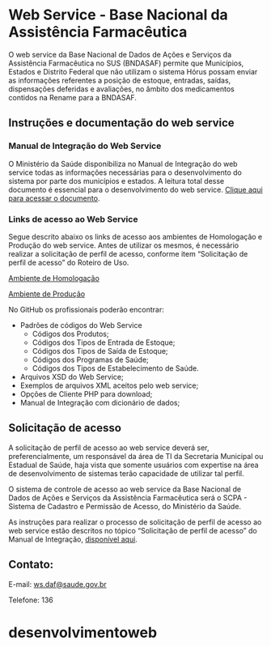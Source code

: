 # Web Service - Base Nacional da Assistência Farmacêutica

O web service da Base Nacional de Dados de Ações e Serviços da Assistência Farmacêutica no SUS (BNDASAF) permite que Municípios, Estados e Distrito Federal que não utilizam o sistema Hórus possam enviar as informações referentes a posição de estoque, entradas, saídas, dispensações deferidas e avaliações, no âmbito dos medicamentos contidos na Rename para a BNDASAF.


## Instruções e documentação do web service

### Manual de Integração do Web Service

O Ministério da Saúde disponibiliza no Manual de Integração do web service todas as informações necessárias para o desenvolvimento do sistema por parte dos municípios e estados. A leitura total desse documento é essencial para o desenvolvimento do web service. [Clique aqui para acessar o documento](https://github.com/wsbndaf/Webservice/tree/master/Documentacao/Manual_Integracao).

### Links de acesso ao Web Service

Segue descrito abaixo os links de acesso aos ambientes de Homologação e Produção do web service. Antes de utilizar os mesmos, é necessário realizar a solicitação de perfil de acesso, conforme item “Solicitação de perfil de acesso” do Roteiro de Uso.

[Ambiente de Homologação](http://horusws.treinamento.saude.gov.br/horus-ws-service/HorusWSService/HorusWS?wsdl)

[Ambiente de Produção](http://horusws.saude.gov.br/horus-ws-service/HorusWSService/HorusWS?wsdl)


No GitHub os profissionais poderão encontrar:

- Padrões de códigos do Web Service
  - Códigos dos Produtos;
  - Códigos dos Tipos de Entrada de Estoque;
  - Códigos dos Tipos de Saída de Estoque;
  - Códigos dos Programas de Saúde;
  - Códigos dos Tipos de Estabelecimento de Saúde.
- Arquivos XSD do Web Service;
- Exemplos de arquivos XML aceitos pelo web service;
- Opções de Cliente PHP para download;
- Manual de Integração com dicionário de dados;


## Solicitação de acesso

A solicitação de perfil de acesso ao web service deverá ser, preferencialmente, um responsável da área de TI da Secretaria Municipal ou Estadual de Saúde, haja vista que somente usuários com expertise na área de desenvolvimento de sistemas terão capacidade de utilizar tal perfil.

O sistema de controle de acesso ao web service da Base Nacional de Dados de Ações e Serviços da Assistência Farmacêutica será o SCPA - Sistema de Cadastro e Permissão de Acesso, do Ministério da Saúde.

As instruções para realizar o processo de solicitação de perfil de acesso ao web service estão descritos no tópico “Solicitação de perfil de acesso” do Manual de Integração, [disponível aqui](https://github.com/wsbndaf/Webservice/tree/master/Documentacao/Manual_Integracao).



## Contato:

E-mail: [ws.daf@saude.gov.br](ws.daf@saude.gov.br)

Telefone: 136
# desenvolvimentoweb
